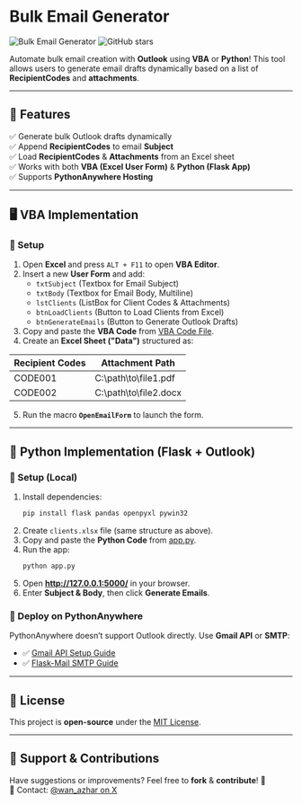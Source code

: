 # Bulk Email Generator

![Bulk Email Generator](https://img.shields.io/badge/Status-Working-brightgreen.svg) ![GitHub stars](https://img.shields.io/github/stars/your-repo.svg)

Automate bulk email creation with **Outlook** using **VBA** or **Python**! This tool allows users to generate email drafts dynamically based on a list of **RecipientCodes** and **attachments**.

---

## 📌 Features
✅ Generate bulk Outlook drafts dynamically  
✅ Append **RecipientCodes** to email **Subject**  
✅ Load **RecipientCodes** & **Attachments** from an Excel sheet  
✅ Works with both **VBA (Excel User Form)** & **Python (Flask App)**  
✅ Supports **PythonAnywhere Hosting**

---

## 🖥️ VBA Implementation

### 🔹 Setup
1. Open **Excel** and press `ALT + F11` to open **VBA Editor**.
2. Insert a new **User Form** and add:
   - `txtSubject` (Textbox for Email Subject)
   - `txtBody` (Textbox for Email Body, Multiline)
   - `lstClients` (ListBox for Client Codes & Attachments)
   - `btnLoadClients` (Button to Load Clients from Excel)
   - `btnGenerateEmails` (Button to Generate Outlook Drafts)
3. Copy and paste the **VBA Code** from [VBA Code File](emaildraft.vb).
4. Create an **Excel Sheet ("Data")** structured as:

| Recipient Codes | Attachment Path        |
|------------|----------------------|
| CODE001  | C:\path\to\file1.pdf |
| CODE002  | C:\path\to\file2.docx |

5. Run the macro **`OpenEmailForm`** to launch the form.

---

## 🐍 Python Implementation (Flask + Outlook)

### 🔹 Setup (Local)
1. Install dependencies:
   ```sh
   pip install flask pandas openpyxl pywin32
   ```
2. Create `clients.xlsx` file (same structure as above).
3. Copy and paste the **Python Code** from [app.py](app.py).
4. Run the app:
   ```sh
   python app.py
   ```
5. Open **http://127.0.0.1:5000/** in your browser.
6. Enter **Subject & Body**, then click **Generate Emails**.

### 🚀 Deploy on PythonAnywhere
PythonAnywhere doesn’t support Outlook directly. Use **Gmail API** or **SMTP**:
- ✅ [Gmail API Setup Guide](https://developers.google.com/gmail/api)
- ✅ [Flask-Mail SMTP Guide](https://pythonhosted.org/Flask-Mail/)

---

## 📜 License
This project is **open-source** under the [MIT License](LICENSE).

---

## 💙 Support & Contributions
Have suggestions or improvements? Feel free to **fork** & **contribute**! 🚀  
📩 Contact: [@wan_azhar on X](https://x.com/wan_azhar)
